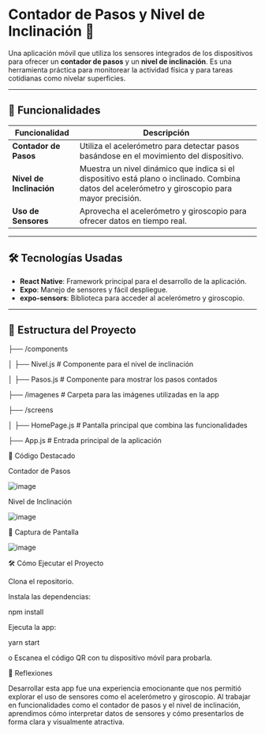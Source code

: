 # Contador de Pasos y Nivel de Inclinación 📱

Una aplicación móvil que utiliza los sensores integrados de los dispositivos para ofrecer un **contador de pasos** y un **nivel de inclinación**. Es una herramienta práctica para monitorear la actividad física y para tareas cotidianas como nivelar superficies.

---

## 🚀 Funcionalidades

| Funcionalidad          | Descripción                                                                 |
|-------------------------|-----------------------------------------------------------------------------|
| **Contador de Pasos**   | Utiliza el acelerómetro para detectar pasos basándose en el movimiento del dispositivo. |
| **Nivel de Inclinación**| Muestra un nivel dinámico que indica si el dispositivo está plano o inclinado. Combina datos del acelerómetro y giroscopio para mayor precisión. |
| **Uso de Sensores**     | Aprovecha el acelerómetro y giroscopio para ofrecer datos en tiempo real.  |

---

## 🛠️ Tecnologías Usadas

- **React Native**: Framework principal para el desarrollo de la aplicación.
- **Expo**: Manejo de sensores y fácil despliegue.
- **expo-sensors**: Biblioteca para acceder al acelerómetro y giroscopio.

---

## 📂 Estructura del Proyecto

├── /components

│   ├── Nivel.js          # Componente para el nivel de inclinación

│   ├── Pasos.js          # Componente para mostrar los pasos contados

├── /imagenes             # Carpeta para las imágenes utilizadas en la app

├── /screens

│   ├── HomePage.js           # Pantalla principal que combina las funcionalidades

├── App.js                # Entrada principal de la aplicación

🔑 Código Destacado

Contador de Pasos

![image](https://github.com/user-attachments/assets/f17d6a82-6ec8-4600-9943-c4df8592df69)


Nivel de Inclinación

![image](https://github.com/user-attachments/assets/e542a65b-f034-4e7c-ae44-0b22f2efcfa3)

📸 Captura de Pantalla

![image](https://github.com/user-attachments/assets/03ba4630-2253-43a1-b0f6-c3a1e1fac233)

🛠️ Cómo Ejecutar el Proyecto

Clona el repositorio.

Instala las dependencias:

npm install

Ejecuta la app:

yarn start

o Escanea el código QR con tu dispositivo móvil para probarla.

🌟 Reflexiones

Desarrollar esta app fue una experiencia emocionante que nos permitió explorar el uso de sensores como el acelerómetro y giroscopio. Al trabajar en funcionalidades como el contador de pasos y el nivel de inclinación, aprendimos cómo interpretar datos de sensores y cómo presentarlos de forma clara y visualmente atractiva.
